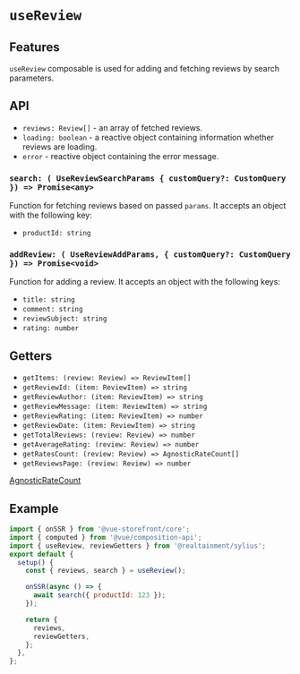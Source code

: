 # `useReview`

## Features

`useReview` composable is used for adding and fetching reviews by search parameters.

## API

- `reviews: Review[]` - an array of fetched reviews.
- `loading: boolean` - a reactive object containing information whether reviews are loading.
- `error` - reactive object containing the error message.

### `search: ( UseReviewSearchParams { customQuery?: CustomQuery }) => Promise<any>`

Function for fetching reviews based on passed `params`. It accepts an object with the following key:

- `productId: string`

### `addReview: ( UseReviewAddParams, { customQuery?: CustomQuery }) => Promise<void>`

Function for adding a review. It accepts an object with the following keys:

- `title: string`
- `comment: string`
- `reviewSubject: string`
- `rating: number`

## Getters

- `getItems: (review: Review) => ReviewItem[]`
- `getReviewId: (item: ReviewItem) => string`
- `getReviewAuthor: (item: ReviewItem) => string`
- `getReviewMessage: (item: ReviewItem) => string`
- `getReviewRating: (item: ReviewItem) => number`
- `getReviewDate: (item: ReviewItem) => string`
- `getTotalReviews: (review: Review) => number`
- `getAverageRating: (review: Review) => number`
- `getRatesCount: (review: Review) => AgnosticRateCount[]`
- `getReviewsPage: (review: Review) => number`

[AgnosticRateCount](https://docs.vuestorefront.io/v2/reference/api/core.agnosticratecount.html)

## Example

```js
import { onSSR } from '@vue-storefront/core';
import { computed } from '@vue/composition-api';
import { useReview, reviewGetters } from '@realtainment/sylius';
export default {
  setup() {
    const { reviews, search } = useReview();

    onSSR(async () => {
      await search({ productId: 123 });
    });

    return {
      reviews,
      reviewGetters,
    };
  },
};
```
